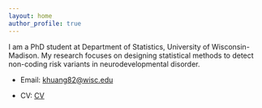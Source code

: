 ```yaml
---
layout: home
author_profile: true
---
```



I am a PhD student at Department of Statistics, University of Wisconsin-Madison. My research focuses on designing statistical methods to detect non-coding risk variants in neurodevelopmental disorder.

- Email: <khuang82@wisc.edu>

- CV: [CV](/assets/docs/KHuangCV.pdf)